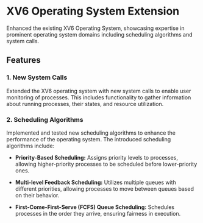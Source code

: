# XV6 Operating System Extension

Enhanced the existing XV6 Operating System, showcasing expertise in prominent operating system domains including scheduling algorithms and system calls.

## Features

### 1. New System Calls

Extended the XV6 operating system with new system calls to enable user monitoring of processes. This includes functionality to gather information about running processes, their states, and resource utilization.



### 2. Scheduling Algorithms

Implemented and tested new scheduling algorithms to enhance the performance of the operating system. The introduced scheduling algorithms include:

- **Priority-Based Scheduling:** Assigns priority levels to processes, allowing higher-priority processes to be scheduled before lower-priority ones.
  
- **Multi-level Feedback Scheduling:** Utilizes multiple queues with different priorities, allowing processes to move between queues based on their behavior.

- **First-Come-First-Serve (FCFS) Queue Scheduling:** Schedules processes in the order they arrive, ensuring fairness in execution.

